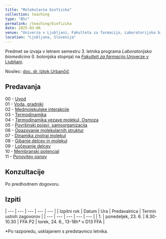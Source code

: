 ```yaml
---
title: "Molekularna biofizika"
collection: teaching
type: "BSc"
permalink: /teaching/biofizika
date: 2025-03-06
venue: "Univerza v Ljubljani, Fakulteta za farmacijo, Laboratorijska biomedicina"
location: "Ljubljana, Slovenija"
---
```


Predmet se izvaja v letnem semestru 3. letnika programa *Laboratorijska biomedicina* (I. bolonjska stopnja) na [*Fakulteti za farmacijo* Univerze v Ljubljani](http://www.ffa.uni-lj.si).  

Nosilec: [doc. dr. Iztok Urbančič](/team/UrbancicIztok)  


Predavanja
----
00 - [Uvod](/files/teaching/biofizika/2025/00_uvod.pdf)  
01 - [Voda, gradniki](/files/teaching/biofizika/2025/01_voda-gradniki.pdf)  
02 - [Medmolekulske interakcije](/files/teaching/biofizika/2025/02_interakcije.pdf)  
03 - [Termodinamika](/files/teaching/biofizika/2025/03_termodinamika.pdf)  
04 - [Termodinamika vezave molekul, Osmoza](/files/teaching/biofizika/2025/04_termodinamika-vezave_osmoza.pdf)  
05 - [Površinski pojavi, samoorganizacija](/files/teaching/biofizika/2025/05_povrsine-samoorganizacija.pdf)  
06 - [Opazovanje molekularnih struktur](/files/teaching/biofizika/2025/06_opazovanje-struktur.pdf)  
07 - [Dinamika znotraj molekul](/files/teaching/biofizika/2025/07_dinamika-znotraj-molekul.pdf)  
08 - [Gibanje delcev in molekul](/files/teaching/biofizika/2025/08_gibanje.pdf)  
09 - [Ločevanje delcev](/files/teaching/biofizika/2025/09_locevanje.pdf)  
10 - [Membranski potencial](/files/teaching/biofizika/2025/10_membranski-potencial.pdf)  
11 - [Ponovitev osnov](/files/teaching/biofizika/2025/11_zakljucek.pdf)    


Konzultacije
----
Po predhodnem dogovoru.


Izpiti
----

| --- | --- | --- | --- | --- |
| Izpitni rok | Datum | Ura | Predavalnica | Termin ustnih zagovorov |
| --- | --- | --- | --- | --- |
| 1. | ponedeljek, 23. 6. | 8.30-10.30 | FFA P2 | torek, 24. 6., 13-18h* v D13 FFA |

<!--
| 2. | petek, 16. 2. | 13.00-15.00 | Ilirija, Tržaška c. 32 | 27./28. 2.** |
| 3. | torek, 7. 5. | 15.00* | * | * |
| 4. | torek, 4. 6. | 13.00* | * | * |

*Se dogovorimo naknadno.
**Razpored uskladimo po pisnem roku s predstavnico letnika. 
-->

*Po razporedu, usklajanem s predstavnico letnika.